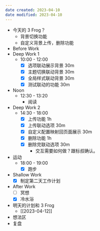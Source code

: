 ```yaml
---
date created: 2023-04-10 
date modified: 2023-04-10
---
```

- 今天的 3 Frog？
	- 背景切换功能
	- 自定义背景上传，删除功能
- Before Work
- Deep Work 1
	- 10:00 - 12:00
		- [x] 选项联动展示背景 30m
		- [x] 主题切换联动背景 30m
		- [x] 全局样式联动背景 30m
		- [x] 测试联动的功能 30m
- Noon
	- 12:30 - 13:20
		- 阅读
- Deep Work 2
	- 14:30 - 18:00
		- [x] 上传功能 1h
		- [x] 上传联动选项 30m
		- [x] 自定义配置映射回页面展示 30m
		- [x] 删除功能 1h
		- [x] 删除完联动选项 30m
			- 交互需要如何做？跟标叔确认。
- 运动
	- 18:00 - 19:00
		- [x] 跑步
- Shallow Work
	- [x] 制定第二天工作计划
- After Work
	- [ ] 冥想
	- [x] 冷水浴
- 明天的计划和 3 Frog
	- [[2023-04-12]]
- 想法区
- 复盘
